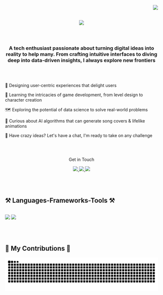 <img align="right" src="https://visitor-badge.laobi.icu/badge?page_id=rahmanurannisa.rahmanurannisa" />

<h1 align="center">
  <img src="https://readme-typing-svg.herokuapp.com/?font=Pixelify+Sans&size=35&center=true&vCenter=true&pause=1000&color=1BCA1B&width=500&height=70&duration=4000&lines=Hi+There!+👋;+I'm+Rahma+Nur+Annisa!;" />
</h1>

<br/>

<h3 align="center">A tech enthusiast passionate about turning digital ideas into reality to help many. From crafting intuitive interfaces to diving deep into data-driven insights, I always explore new frontiers</h3>

<br/>
<br/>

<div align="left">
  
  🎨 Designing user-centric experiences that delight users

  🌱 Learning the intricacies of game development, from level design to character creation
  
  🗺️ Exploring the potential of data science to solve real-world problems
  
  🧠 Curious about AI algorithms that can generate song covers & lifelike animations

  🚀 Have crazy ideas? Let's have a chat, I'm ready to take on any challenge
</div>

<br/>
<br/>

<div align="center">
  
  Get in Touch
  
  <a href="mailto:rahmanurannisa.work@gmail.com">
    <img src="https://img.shields.io/badge/Gmail-333333?style=for-the-badge&logo=gmail&logoColor=red" />
  </a>
  <a href="https://linkedin.com/in/rahmanurannisa" >
    <img src="https://img.shields.io/badge/LinkedIn-0077B5?style=for-the-badge&logo=linkedin&logoColor=white" />
  </a>
  <a href="https://discordapp.com/users/rahmanurannisa" >
    <img src="https://img.shields.io/badge/discord-5865F2?style=for-the-badge&logo=discord&logoColor=white" />
  </a>
</div>

<br/>
<br/>
<br/>

<div align="left">
  <h2 align="left">⚒️ Languages-Frameworks-Tools ⚒️</h2>
  <br/>
  <img src="https://skillicons.dev/icons?i=py,tensorflow,mysql,html,css,js" />
  <img src="https://skillicons.dev/icons?i=figma,xd,ps,ai,gcp,vscode" />
</div>

<br/>
<br/>
<br/>

<div align="left">
  <h2>🐛 My Contributions 🐛</h2>
  <img alt="snake eating my contributions" src="https://raw.githubusercontent.com/rahmanurannisa/rahmanurannisa/output/github-contribution-grid-snake.svg" />
</div>
